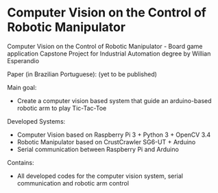 # Computer Vision on the Control of Robotic Manipulator
Computer Vision on the Control of Robotic Manipulator - Board game application
Capstone Project for Industrial Automation degree by Willian Esperandio

Paper (in Brazilian Portuguese): (yet to be published)

Main goal:
  - Create a computer vision based system that guide an arduino-based robotic arm to play Tic-Tac-Toe

Developed Systems:
  - Computer Vision based on Raspberry Pi 3 + Python 3 + OpenCV 3.4
  - Robotic Manipulator based on CrustCrawler SG6-UT + Arduino
  - Serial communication between Raspberry Pi and Arduino

Contains:
  - All developed codes for the computer vision system, serial communication and robotic arm control
